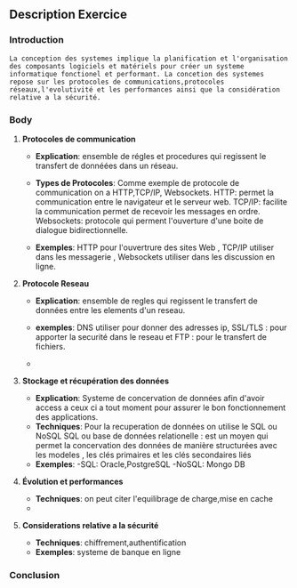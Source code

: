 ## Description Exercice 



### Introduction
    La conception des systemes implique la planification et l'organisation des composants logiciels et matériels pour créer un systeme informatique fonctionel et performant. La concetion des systemes repose sur les protocoles de communications,protocoles réseaux,l'evolutivité et les performances ainsi que la considération relative a la sécurité.


### Body



1. **Protocoles de communication**

   - **Explication**: ensemble de régles et procedures qui regissent le transfert de donnéées dans un réseau.
   - **Types de Protocoles**: Comme exemple de protocole de communication on a HTTP,TCP/IP, Websockets. 
   HTTP: permet la communication entre le navigateur et le serveur web.
   TCP/IP: facilite la communication permet de recevoir les messages en ordre.
   Websockets: protocole qui perment l'ouverture d'une boite de dialogue bidirectionnelle.

   - **Exemples**:  HTTP  pour l'ouvertrure des sites Web , TCP/IP utiliser dans les messagerie , Websockets utiliser dans les discussion en ligne.
   

2. **Protocole Reseau**

   - **Explication**: ensemble de regles qui regissent le transfert de données entre les elements d'un reseau.
   - **exemples**:  DNS utiliser pour donner des adresses ip, SSL/TLS : pour apporter la securité dans le reseau  et FTP : pour le transfert de fichiers.
  
   -

3. **Stockage et récupération des données**

   - **Explication**: Systeme de concervation de données afin d'avoir access a ceux ci a tout moment pour assurer le bon fonctionnement des applications.
   - **Techniques**: Pour la recuperation de données on utilise le SQL  ou NoSQL
   SQL ou base de données relationelle : est un moyen qui permet la concervation des données de manière structurées avec les modeles , les clés primaires et les clés secondaires liés
   - **Exemples**: -SQL: Oracle,PostgreSQL
  -NoSQL: Mongo DB

4. **Évolution et performances**

   - **Techniques**: on peut citer l'equilibrage de charge,mise en cache
   -

5. **Considerations relative a la sécurité**

   
   - **Techniques**:  chiffrement,authentification
   - **Exemples**: systeme de banque en ligne
   

### Conclusion

